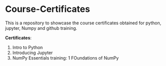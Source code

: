 # Course-Certificates
This is a repository to showcase the course certificates obtained for python, jupyter, Numpy and github training.

**Certificates**:
1. Intro to Python
2. Introducing Jupyter
3. NumPy Essentials training: 1 FOundations of NumPy
